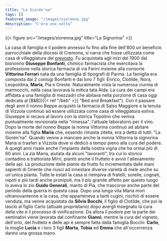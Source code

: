 ```yaml
---
title: "La Siorén'na"
tags: []
featured_image: "/images/siorenna.jpg"
description: "C'era una volta"
---
```


{{< figure src="/images/siorenna.jpg" title="La Signorina" >}}

La casa di famiglia e il podere annesso fu fino alla fine dell'800 un
beneficio parrocchiale della diocesi di Cremona, si narra che fosse utilizzata
come casa di villeggiatura del [prevosto](https://it.wikipedia.org/wiki/Prevosto).
Fu acquistata agli inizi del 1900 dal bisnonno **Giuseppe Bonfanti**, chimico
farmacista che esercitava la professione nella storica farmacia di via Farini
insieme alla consorte **Vittorina Ferrari** nata da una famiglia di tipografi di
Parma. La famiglia era composta dai 2 coniugi Bonfanti e dai loro 7 figli: Enrico,
Clotilde, Nora, Leopoldina, **Maria**, Pia e Oreste. Naturalmente vista la
numerosa ciurma di marmocchi, nella casa lavorava la mitica tata Alda. La cura
dei campi era affidata a una famiglia di mezzadri che abitava nella porzione
di casa oggi dedicata al [B&B]({{< ref "/beb" >}} "Bed and Breakfast").
Con il passare degli anni il nonno Beppe acquistò la farmacia di Salso Maggiore
e la tenuta di Vizzola continuò ad essere utilizzata come casa di villeggiatura
estiva. Giuseppe si recava al lavoro con la storica Topolino che veniva
puntualmente revisionata nella "rimessa", l'attuale laboratorio per il vino.
Dopo la morte del nonno Beppe la nonna Vittorina continuò ad abitare insieme
alla figlia **Maria** che, essendo rimasta zitella, era a detta di tutti:
"La Siorén'na". Quando venne a mancare anche la nonna Vittorina la signorina
Maria si trasferì a Vizzola dove si dedicò a tempo pieno alla cura del podere.
A quegli anni risale anche l'impianto della nostra vigna che ha ormai più di 60
anni. La zia Maria, aiutata da alcuni "lavoranti", tra cui lo storico contadino
e trattorista Mirri, piantò anche il frutteto e avviò l'allevamento delle api.
La produzione delle piante da frutto fu incrementata dalle mani sapienti di
Oriente che riuscì ad innestare diverse varietà di mele anche su un'unica pianta.
Tutte le estati la casa si riempiva di fratelli, sorelle, cognati, nipoti e più
tardi anche pronipoti, ma il più grande affetto per questo luogo lo aveva lo zio
**Guido Generali**, marito di Pia, che trascorse anche parte del periodo della
guerra in questa casa. Dopo una lunga vita Maria morì ultranovantenne e la casa,
che apparteneva a tanti cugini, rischiò di essere venduta, ma venne acquistata da
**Silvio Bocchi**, il figlio di Clotilde, che poi la lasciò al figlio Carlo
(attuale proprietario) dopo avergli insegnato la cura della vite e il processo
di vinificazione. Da allora il podere per la parte dei seminativi viene
lavorata dal confinante **Gianni**, mentre la cura del vigneto, dell'orto, del
frutteto e delle api è sempre fatta dalla famiglia Bocchi: **Carlo**, la moglie
**Lucia** e i loro 3 figli **Marta**, **Tobia** ed **Emma** che all'occorrenza
danno una grossa mano.
